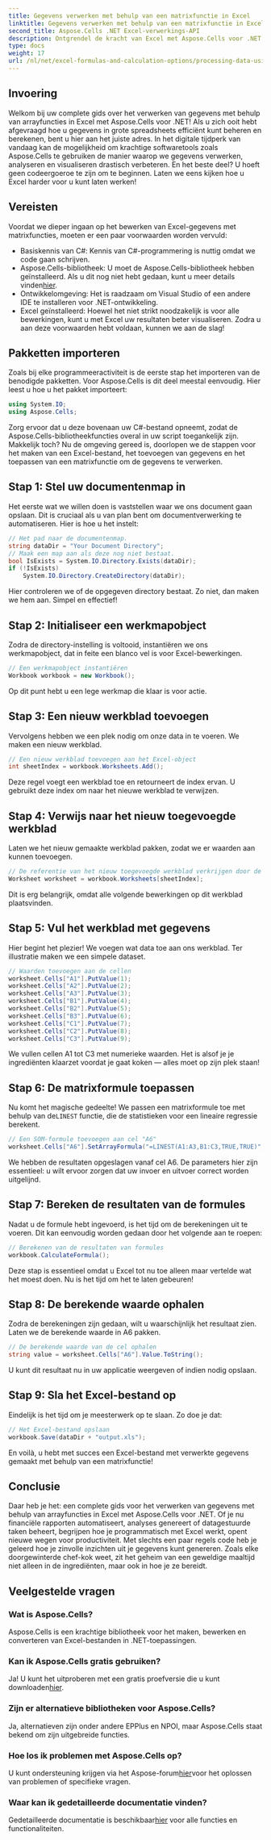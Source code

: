 ```yaml
---
title: Gegevens verwerken met behulp van een matrixfunctie in Excel
linktitle: Gegevens verwerken met behulp van een matrixfunctie in Excel
second_title: Aspose.Cells .NET Excel-verwerkings-API
description: Ontgrendel de kracht van Excel met Aspose.Cells voor .NET. Leer hoe u gegevens verwerkt met behulp van matrixfuncties in deze gedetailleerde tutorial.
type: docs
weight: 17
url: /nl/net/excel-formulas-and-calculation-options/processing-data-using-array-function/
---
```

## Invoering
Welkom bij uw complete gids over het verwerken van gegevens met behulp van arrayfuncties in Excel met Aspose.Cells voor .NET! Als u zich ooit hebt afgevraagd hoe u gegevens in grote spreadsheets efficiënt kunt beheren en berekenen, bent u hier aan het juiste adres. In het digitale tijdperk van vandaag kan de mogelijkheid om krachtige softwaretools zoals Aspose.Cells te gebruiken de manier waarop we gegevens verwerken, analyseren en visualiseren drastisch verbeteren. En het beste deel? U hoeft geen codeergoeroe te zijn om te beginnen. Laten we eens kijken hoe u Excel harder voor u kunt laten werken!
## Vereisten
Voordat we dieper ingaan op het bewerken van Excel-gegevens met matrixfuncties, moeten er een paar voorwaarden worden vervuld:
- Basiskennis van C#: Kennis van C#-programmering is nuttig omdat we code gaan schrijven.
-  Aspose.Cells-bibliotheek: U moet de Aspose.Cells-bibliotheek hebben geïnstalleerd. Als u dit nog niet hebt gedaan, kunt u meer details vinden[hier](https://releases.aspose.com/cells/net/).
- Ontwikkelomgeving: Het is raadzaam om Visual Studio of een andere IDE te installeren voor .NET-ontwikkeling.
- Excel geïnstalleerd: Hoewel het niet strikt noodzakelijk is voor alle bewerkingen, kunt u met Excel uw resultaten beter visualiseren.
Zodra u aan deze voorwaarden hebt voldaan, kunnen we aan de slag!
## Pakketten importeren
Zoals bij elke programmeeractiviteit is de eerste stap het importeren van de benodigde pakketten. Voor Aspose.Cells is dit deel meestal eenvoudig. Hier leest u hoe u het pakket importeert:
```csharp
using System.IO;
using Aspose.Cells;
```
Zorg ervoor dat u deze bovenaan uw C#-bestand opneemt, zodat de Aspose.Cells-bibliotheekfuncties overal in uw script toegankelijk zijn. Makkelijk toch?
Nu de omgeving gereed is, doorlopen we de stappen voor het maken van een Excel-bestand, het toevoegen van gegevens en het toepassen van een matrixfunctie om de gegevens te verwerken. 
## Stap 1: Stel uw documentenmap in
Het eerste wat we willen doen is vaststellen waar we ons document gaan opslaan. Dit is cruciaal als u van plan bent om documentverwerking te automatiseren. Hier is hoe u het instelt:
```csharp
// Het pad naar de documentenmap.
string dataDir = "Your Document Directory";
// Maak een map aan als deze nog niet bestaat.
bool IsExists = System.IO.Directory.Exists(dataDir);
if (!IsExists)
    System.IO.Directory.CreateDirectory(dataDir);
```
Hier controleren we of de opgegeven directory bestaat. Zo niet, dan maken we hem aan. Simpel en effectief!
## Stap 2: Initialiseer een werkmapobject
Zodra de directory-instelling is voltooid, instantiëren we ons werkmapobject, dat in feite een blanco vel is voor Excel-bewerkingen.
```csharp
// Een werkmapobject instantiëren
Workbook workbook = new Workbook();
```
Op dit punt hebt u een lege werkmap die klaar is voor actie.
## Stap 3: Een nieuw werkblad toevoegen
Vervolgens hebben we een plek nodig om onze data in te voeren. We maken een nieuw werkblad.
```csharp
// Een nieuw werkblad toevoegen aan het Excel-object
int sheetIndex = workbook.Worksheets.Add();
```
Deze regel voegt een werkblad toe en retourneert de index ervan. U gebruikt deze index om naar het nieuwe werkblad te verwijzen.
## Stap 4: Verwijs naar het nieuw toegevoegde werkblad
Laten we het nieuw gemaakte werkblad pakken, zodat we er waarden aan kunnen toevoegen.
```csharp
// De referentie van het nieuw toegevoegde werkblad verkrijgen door de index van het werkblad door te geven
Worksheet worksheet = workbook.Worksheets[sheetIndex];
```
Dit is erg belangrijk, omdat alle volgende bewerkingen op dit werkblad plaatsvinden.
## Stap 5: Vul het werkblad met gegevens
Hier begint het plezier! We voegen wat data toe aan ons werkblad. Ter illustratie maken we een simpele dataset.
```csharp
// Waarden toevoegen aan de cellen
worksheet.Cells["A1"].PutValue(1);
worksheet.Cells["A2"].PutValue(2);
worksheet.Cells["A3"].PutValue(3);
worksheet.Cells["B1"].PutValue(4);
worksheet.Cells["B2"].PutValue(5);
worksheet.Cells["B3"].PutValue(6);
worksheet.Cells["C1"].PutValue(7);
worksheet.Cells["C2"].PutValue(8);
worksheet.Cells["C3"].PutValue(9);
```
We vullen cellen A1 tot C3 met numerieke waarden. Het is alsof je je ingrediënten klaarzet voordat je gaat koken — alles moet op zijn plek staan!
## Stap 6: De matrixformule toepassen
 Nu komt het magische gedeelte! We passen een matrixformule toe met behulp van de`LINEST` functie, die de statistieken voor een lineaire regressie berekent.
```csharp
// Een SOM-formule toevoegen aan cel "A6"
worksheet.Cells["A6"].SetArrayFormula("=LINEST(A1:A3,B1:C3,TRUE,TRUE)", 5, 3);
```
We hebben de resultaten opgeslagen vanaf cel A6. De parameters hier zijn essentieel: u wilt ervoor zorgen dat uw invoer en uitvoer correct worden uitgelijnd.
## Stap 7: Bereken de resultaten van de formules
Nadat u de formule hebt ingevoerd, is het tijd om de berekeningen uit te voeren. Dit kan eenvoudig worden gedaan door het volgende aan te roepen:
```csharp
// Berekenen van de resultaten van formules
workbook.CalculateFormula();
```
Deze stap is essentieel omdat u Excel tot nu toe alleen maar vertelde wat het moest doen. Nu is het tijd om het te laten gebeuren!
## Stap 8: De berekende waarde ophalen
Zodra de berekeningen zijn gedaan, wilt u waarschijnlijk het resultaat zien. Laten we de berekende waarde in A6 pakken.
```csharp
// De berekende waarde van de cel ophalen
string value = worksheet.Cells["A6"].Value.ToString();
```
U kunt dit resultaat nu in uw applicatie weergeven of indien nodig opslaan.
## Stap 9: Sla het Excel-bestand op
Eindelijk is het tijd om je meesterwerk op te slaan. Zo doe je dat:
```csharp
// Het Excel-bestand opslaan
workbook.Save(dataDir + "output.xls");
```
En voilà, u hebt met succes een Excel-bestand met verwerkte gegevens gemaakt met behulp van een matrixfunctie!
## Conclusie
Daar heb je het: een complete gids voor het verwerken van gegevens met behulp van arrayfuncties in Excel met Aspose.Cells voor .NET. Of je nu financiële rapporten automatiseert, analyses genereert of datagestuurde taken beheert, begrijpen hoe je programmatisch met Excel werkt, opent nieuwe wegen voor productiviteit. Met slechts een paar regels code heb je geleerd hoe je zinvolle inzichten uit je gegevens kunt genereren. Zoals elke doorgewinterde chef-kok weet, zit het geheim van een geweldige maaltijd niet alleen in de ingrediënten, maar ook in hoe je ze bereidt. 
## Veelgestelde vragen
### Wat is Aspose.Cells?
Aspose.Cells is een krachtige bibliotheek voor het maken, bewerken en converteren van Excel-bestanden in .NET-toepassingen.
### Kan ik Aspose.Cells gratis gebruiken?
 Ja! U kunt het uitproberen met een gratis proefversie die u kunt downloaden[hier](https://releases.aspose.com/).
### Zijn er alternatieve bibliotheken voor Aspose.Cells?
Ja, alternatieven zijn onder andere EPPlus en NPOI, maar Aspose.Cells staat bekend om zijn uitgebreide functies.
### Hoe los ik problemen met Aspose.Cells op?
 U kunt ondersteuning krijgen via het Aspose-forum[hier](https://forum.aspose.com/c/cells/9)voor het oplossen van problemen of specifieke vragen.
### Waar kan ik gedetailleerde documentatie vinden?
 Gedetailleerde documentatie is beschikbaar[hier](https://reference.aspose.com/cells/net/) voor alle functies en functionaliteiten.